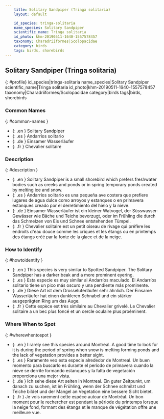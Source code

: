```yaml
---
    title: Solitary Sandpiper (Tringa solitaria)
    layout: default

    id_species: tringa-solitaria
    name_species: Solitary Sandpiper
    scientific_name: Tringa solitaria
    id_photo: khm-20190511-1640-1557578457
    taxonomy: Charadriiformes|Scolopacidae
    category: birds
    tags: birds, shorebirds
---
```


## Solitary Sandpiper (Tringa solitaria)

{: #profile}
id_species|tringa-solitaria
name_species|Solitary Sandpiper
scientific_name|Tringa solitaria
id_photo|khm-20190511-1640-1557578457
taxonomy|Charadriiformes/Scolopacidae
category|birds
tags|birds, shorebirds

### Common Names

{: #common-names }
- {: .en } Solitary Sandpiper 
- {: .es } Andarríos solitario 
- {: .de } Einsamer Wasserläufer 
- {: .fr } Chevalier solitaire 

### Description

{: #description }
- {: .en } Solitary Sandpiper is a small shorebird which prefers freshwater bodies such as creeks and ponds or in spring temporary ponds created by melting ice and snow.
- {: .es } Andarríos solitario es una pequeña ave costera que prefiere lugares de agua dulce como arroyos y estanques o en primavera estanques creado por el derretimiento del hielo y la nieve.
- {: .de } Einsamer Wasserläufer ist ein kleiner Watvogel, der Süsswasser-Gewässer wie Bäche und Teiche bevorzugt, oder im Frühling die durch das Schmelzen von Eis und Schnee entstehenden Tümpel.
- {: .fr } Chevalier solitaire est un petit oiseau de rivage qui préfère les endroits d'eau douce comme les criques et les étangs ou en printemps des étangs  créé par la fonte de la glace et de la neige.

### How to Identify

{: #howtoidentify }
- {: .en } This species is very similar to Spotted Sandpiper. The Solitary Sandpiper has a darker beak and a more prominent eyering.
- {: .es } Esta especie es muy similar al Andarríos maculado. El Andarríos solitario tiene un pico más oscuro y una pendiente más prominente.
- {: .de } Diese Art ist dem Drosseluferläufer sehr ähnlich. Der Einsame Wasserläufer hat einen dunkleren Schnabel und ein stärker ausgeprägten Ring um das Auge.
- {: .fr } Cette espèce est très similaire au Chevalier grivelé. Le Chevalier solitaire a un bec plus foncé et un cercle oculaire plus proéminent.

### Where When to Spot

{: #wherewhentospot }
- {: .en } I rarely see this species around Montreal. A good time to look for it is during the period of spring when snow is melting forming ponds and the lack of vegetation provides a better sight.
- {: .es } Raramente veo esta especie alrededor de Montreal. Un buen momento para buscarlo es durante el período de primavera cuando la nieve se derrite formando estanques y la falta de vegetación proporciona una mejor vista.
- {: .de } Ich sehe diese Art selten in Montreal. Ein guter Zeitpunkt, um danach zu suchen, ist im Frühling, wenn der Schnee schmilzt und Teiche bildet und der Mangel an Vegetation eine bessere Sicht bietet.
- {: .fr } Je vois rarement cette espèce autour de Montréal. Un bon moment pour le rechercher est pendant la période du printemps lorsque la neige fond, formant des étangs et le manque de végétation offre une meilleure vue.
